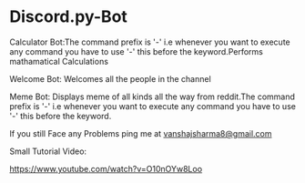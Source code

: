 # Discord.py-Bot

Calculator Bot:The command prefix is '-' i.e whenever you want to execute any command you have to use '-' this before the keyword.Performs mathamatical Calculations

Welcome Bot: Welcomes all the people in the channel


Meme Bot: Displays meme of all kinds all the way from reddit.The command prefix is '-' i.e whenever you want to execute any command you have to use '-' this before the keyword.

If you still Face any Problems ping me at vanshajsharma8@gmail.com

Small Tutorial Video:

https://www.youtube.com/watch?v=O10nOYw8Loo
